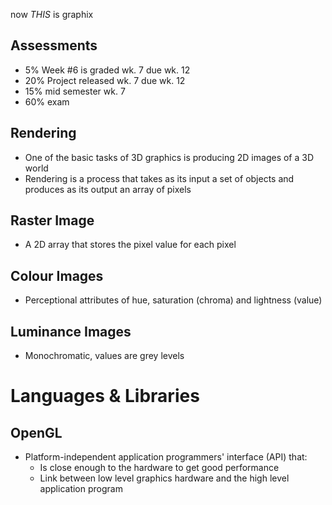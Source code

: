 now *THIS* is graphix
## Assessments
- 5% Week #6 is graded wk. 7 due wk. 12
- 20% Project released wk. 7 due wk. 12
- 15% mid semester wk. 7
- 60% exam 

## Rendering
- One of the basic tasks of 3D graphics is producing 2D images of a 3D world
- Rendering is a process that takes as its input a set of objects and produces as its output an array of pixels

## Raster Image
- A 2D array that stores the pixel value for each pixel

## Colour Images
- Perceptional attributes of hue, saturation (chroma) and lightness (value)

## Luminance Images
- Monochromatic, values are grey levels

# Languages & Libraries
## OpenGL
- Platform-independent application programmers' interface (API) that:
	- Is close enough to the hardware to get good performance
	- Link between low level graphics hardware and the high level application program

